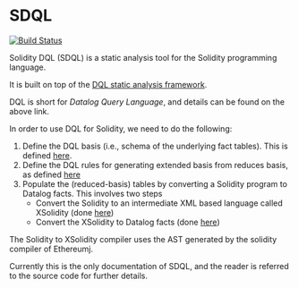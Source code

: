 # SDQL
[![Build Status](https://travis-ci.org/scalahub/SDQL.svg?branch=master)](https://travis-ci.org/scalahub/SDQL)

Solidity DQL (SDQL) is a static analysis tool for the Solidity programming language.
 
It is built on top of the [DQL static analysis framework](https://github.com/scalahub/DQL). 

DQL is short for *Datalog Query Language*, and details can be found on the above link.

In order to use DQL for Solidity, we need to do the following:

1. Define the DQL basis (i.e., schema of the underlying fact tables). This is defined [here](https://github.com/scalahub/SDQL/blob/master/basis.txt).
2. Define the DQL rules for generating extended basis from reduces basis, as defined [here](https://github.com/scalahub/SDQL/blob/master/rules.txt) 
3. Populate the (reduced-basis) tables by converting a Solidity program to Datalog facts. This involves two steps
    * Convert the Solidity to an intermediate XML based language called XSolidity (done [here](https://github.com/scalahub/SDQL/blob/master/SolidityToDatalog/src/main/scala/solidity2datalog/sdql/SolidityToXSolidity.scala))
    * Convert the XSolidity to Datalog facts (done [here](https://github.com/scalahub/SDQL/blob/master/SolidityToDatalog/src/main/scala/solidity2datalog/sdql/XSolidityToDatalog.scala))
    
The Solidity to XSolidity compiler uses the AST generated by the solidity compiler of Ethereumj.

Currently this is the only documentation of SDQL, and the reader is referred to the source code for further details.  


 

